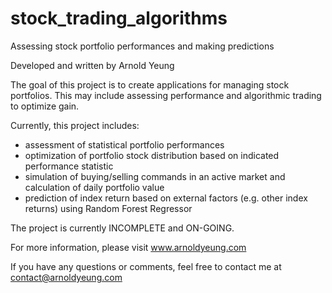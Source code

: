 # stock_trading_algorithms
Assessing stock portfolio performances and making predictions

Developed and written by Arnold Yeung

The goal of this project is to create applications for managing stock portfolios.  This may include assessing performance and algorithmic trading to optimize gain.

Currently, this project includes:
  - assessment of statistical portfolio performances
  - optimization of portfolio stock distribution based on indicated performance statistic
  - simulation of buying/selling commands in an active market and calculation of daily portfolio value
  - prediction of index return based on external factors (e.g. other index returns) using Random Forest Regressor

The project is currently INCOMPLETE and ON-GOING.

For more information, please visit www.arnoldyeung.com

If you have any questions or comments, feel free to contact me at contact@arnoldyeung.com
